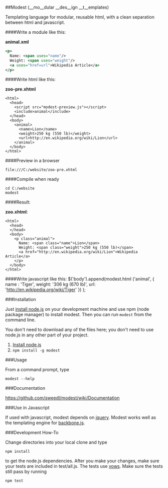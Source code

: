 ##Modest 
(__mo__dular __des__ign __t__emplates)

Templating language for modular, reusable html, with a clean separation between html and javascript.

####Write a module like this:

__animal.xml__
```xml
<p>
  Name: <span uses="name"/>
  Weight: <span uses="weight"/>
  <a uses="href=url">Wikipedia Article</a>
</p>
```    
####Write html like this:

__zoo-pre.xhtml__
```xhtml
<html>
  <head>
    <script src="modest-preview.js"></script>
    <include>animal</include>
  </head>
  <body>
    <animal>
      <name>Lion</name>
      <weight>250 kg (550 lb)</weight>
      <url>http://en.wikipedia.org/wiki/Lion</url>
    </animal>
  </body>
</html>
```
####Preview in a browser

``file:///C:/website/zoo-pre.xhtml``

####Compile when ready

    cd C:/website
    modest

####Result:

__zoo.xhtml__:

    <html>
      <head>
      </head>
      <body>
        <p class="animal">
          Name: <span class="name">Lion</span>
          Weight: <span class="weight">250 kg (550 lb)</span>
          <a href="http://en.wikipedia.org/wiki/Lion">Wikipedia Article</a>
        </p>
      </body>
    </html>

####Write javascript like this:
    $('body').append(modest.html
      ('animal', { 
        name : 'Tiger',
        weight: '306 kg (670 lb)',
        url: 'http://en.wikipedia.org/wiki/Tiger' 
      })
    );

###Installation

Just [install node.js](http://nodejs.org/#download) on your development machine and use npm (node package manager) to install modest.  Then you can run ``modest`` from the command line.

You don't need to download any of the files here; you don't need to use node.js in any other part of your project.  

1. [Install node.js](http://nodejs.org/#download)
2. ``npm install -g modest``

###Usage

From a command prompt, type

    modest --help

###Documentation

https://github.com/sweedl/modest/wiki/Documentation

###Use in Javascript

If used with javascript, modest depends on [jquery](http://jquery.com).  Modest works well as the templating engine for [backbone.js](https://github.com/documentcloud/backbone).

###Development How-To

Change directories into your local clone and type

    npm install

to get the node.js dependencies.  After you make your changes, make sure your tests are included in test/all.js.  The tests use [vows](http://vowsjs.org).  Make sure the tests still pass by running

    npm test

